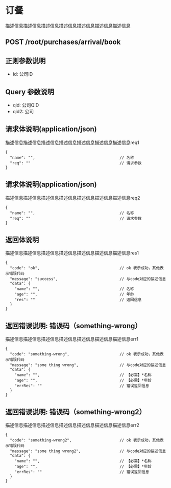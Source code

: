 # 订餐
描述信息描述信息描述信息描述信息描述信息描述信息描述信息
## POST /root/purchases/arrival/book

## 正则参数说明
- id: 公司ID

## Query 参数说明
- qid: 公司QID
- qid2: 公司

## 请求体说明(application/json)

描述信息描述信息描述信息描述信息描述信息描述信息描述信息req1
```json5
{
  "name": "",                                     // 名称
  "req": ""                                       // 请求参数
}
```

## 请求体说明(application/json)

描述信息描述信息描述信息描述信息描述信息描述信息描述信息req2
```json5
{
  "name": "",                                     // 名称
  "req": ""                                       // 请求参数
}
```

## 返回体说明

描述信息描述信息描述信息描述信息描述信息描述信息描述信息res1
```json5
{
  "code": "ok",                                   // ok 表示成功，其他表示错误代码
  "message": "success",                           // 与code对应的描述信息
  "data": {
    "name": "",                                   // 名称
    "age": "",                                    // 年龄
    "res": ""                                     // 返回信息
  }
}
```

## 返回错误说明: 错误码（something-wrong）

描述信息描述信息描述信息描述信息描述信息描述信息描述信息err1
```json5
{
  "code": "something-wrong",                      // ok 表示成功，其他表示错误代码
  "message": "some thing wrong",                  // 与code对应的描述信息
  "data": {
    "name": "",                                   // 【必需】*名称
    "age": "",                                    // 【必需】*年龄
    "errRes": ""                                  // 错误返回信息
  }
}
```

## 返回错误说明: 错误码（something-wrong2）

描述信息描述信息描述信息描述信息描述信息描述信息描述信息err2
```json5
{
  "code": "something-wrong2",                     // ok 表示成功，其他表示错误代码
  "message": "some thing wrong2",                 // 与code对应的描述信息
  "data": {
    "name": "",                                   // 【必需】*名称
    "age": "",                                    // 【必需】*年龄
    "errRes": ""                                  // 错误返回信息
  }
}
```
